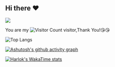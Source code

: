 ## Hi there :heart:

![](https://github-readme-stats.vercel.app/api?username=lowkidzhao&show_icons=true&theme=transparent)

You are my ![Visitor Count](https://profile-counter.glitch.me/lowkidzhao/count.svg) visitor,Thank You!:kissing_heart::kissing_heart:

![Top Langs](https://github-readme-stats.vercel.app/api/top-langs/?username=lowkidzhao&langs_count=8&layout=donut)

[![Ashutosh's github activity graph](https://github-readme-activity-graph.vercel.app/graph?username=lowkidzhao&bg_color=ffffff&color=000000&line=44cf73&point=5e7876&area=true&hide_border=true)](https://github.com/ashutosh00710/github-readme-activity-graph)

[![Harlok's WakaTime stats](https://github-readme-stats.vercel.app/api/wakatime?username=@lowkidzhao)](https://github.com/anuraghazra/github-readme-stats)
